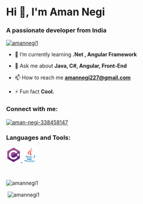 <h1>Hi 👋, I'm Aman Negi</h1>
<h3>A passionate developer from India</h3>

<p align="left"> <a href="https://github.com/ryo-ma/github-profile-trophy"><img src="https://github-profile-trophy.vercel.app/?username=amannegi1" alt="amannegi1" /></a> </p>

- 🌱 I’m currently learning **.Net , Angular Framework**

- 💬 Ask me about **Java, C#, Angular, Front-End**

- 📫 How to reach me **amannegi227@gmail.com**

- ⚡ Fun fact **Cool.**

<h3 align="left">Connect with me:</h3>
<p align="left">
<a href="https://linkedin.com/in/aman-negi-338458147" target="blank"><img align="center" src="https://raw.githubusercontent.com/rahuldkjain/github-profile-readme-generator/master/src/images/icons/Social/linked-in-alt.svg" alt="aman-negi-338458147" height="30" width="40" /></a>
</p>
<h3 align="left">Languages and Tools:</h3>
<p align="left"> <a href="https://www.w3schools.com/cs/" target="_blank" rel="noreferrer"> <img src="https://raw.githubusercontent.com/devicons/devicon/master/icons/csharp/csharp-original.svg" alt="csharp" width="40" height="40"/> </a> <a href="https://www.java.com" target="_blank" rel="noreferrer"> <img src="https://raw.githubusercontent.com/devicons/devicon/master/icons/java/java-original.svg" alt="java" width="40" height="40"/> </a> </p>
<br>
<p><img align="left" src="https://github-readme-stats.vercel.app/api/top-langs?username=amannegi1&show_icons=true&locale=en&layout=compact" alt="amannegi1" /></p>
<br>
<p>&nbsp;<img align="center" src="https://github-readme-stats.vercel.app/api?username=amannegi1&show_icons=true&locale=en" alt="amannegi1" /></p>

